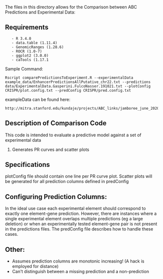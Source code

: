 The files in this directory allows for the Comparison between ABC Predictions and Experimental Data: 

## Requirements 
       - R 3.4.0
       - data.table (1.11.4)
       - GenomicRanges (1.28.6)
       - ROCR (1.0-7)
       - ggplot2 (3.0.0)
       - caTools (1.17.1

Sample Command:
```
Rscript comparePredictionsToExperiment.R --experimentalData example_data/EnhancerPredictionsAllPutative_chr22.txt --predictions data/ExperimentalData.Gasperini.FulcoNasser.191021.txt --plotConfig CRISPR/plot.config.txt --predConfig CRISPR/pred.config.txt
```

exampleData can be found here: 
```
http://mitra.stanford.edu/kundaje/projects/ABC_links/jamboree_june_2020/EnhancerPredictionsAllPutative_chr22.txt.gz 
```

## Description of Comparison Code 
This code is intended to evaluate a predictive model against a set of experimental data
1. Generates PR curves and scatter plots

## Specifications
plotConfig file should contain one line per PR curve plot. Scatter plots will be generated for all prediction columns defined in predConfig

## Configuring Prediction Columns:
In the ideal use case each experimental element should correspond to exactly one element-gene prediction. 
However, there are instances where a single experimental element overlaps multiple predictions (eg a large deletion) or when an experimentally tested element-gene pair is not present in the predictions files.
The predConfig file describes how to handle these cases. 

## Other:
- Assumes prediction columns are monotonic increasing! (A hack is employed for distance)
- Can't distinguish between a missing prediction and a non-prediction

